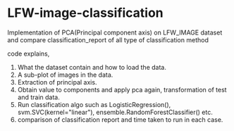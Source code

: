 # LFW-image-classification

Implementation of PCA(Principal component axis) on LFW_IMAGE dataset and 
compare classification_report of all type of classification method

code explains,
1. What the dataset contain and how to load the data.
2. A sub-plot of images in the data.
3. Extraction of principal axis. 
4. Obtain value to components and apply pca again, transformation of test and train data.
5. Run classification algo such as LogisticRegression(), svm.SVC(kernel="linear"), ensemble.RandomForestClassifier() etc.
6. comparison of classification report and time taken to run in each case.
